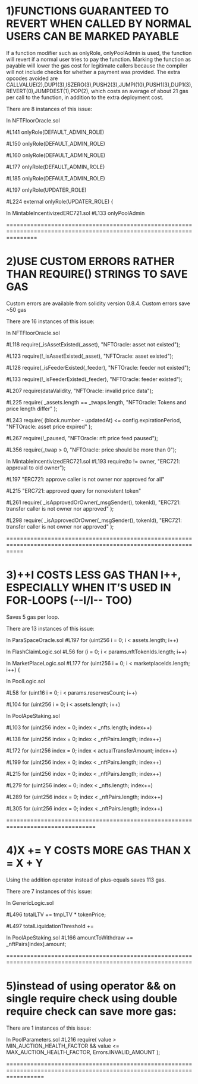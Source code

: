 # 1)FUNCTIONS GUARANTEED TO REVERT WHEN CALLED BY NORMAL USERS CAN BE MARKED PAYABLE 

If a function modifier such as onlyRole, onlyPoolAdmin is used, the function will revert if a normal user tries to pay the function. Marking the function as payable will lower the gas cost for legitimate callers because the compiler will not include checks for whether a payment was provided. The extra opcodes avoided are CALLVALUE(2),DUP1(3),ISZERO(3),PUSH2(3),JUMPI(10),PUSH1(3),DUP1(3),REVERT(0),JUMPDEST(1),POP(2), which costs an average of about 21 gas per call to the function, in addition to the extra deployment cost. 

There are 8 instances of this issue: 

In NFTFloorOracle.sol 

#L141
 onlyRole(DEFAULT_ADMIN_ROLE)
 
#L150
 onlyRole(DEFAULT_ADMIN_ROLE)
 
#L160
 onlyRole(DEFAULT_ADMIN_ROLE)
 
#L177
 onlyRole(DEFAULT_ADMIN_ROLE)

#L185
 onlyRole(DEFAULT_ADMIN_ROLE)

#L197
 onlyRole(UPDATER_ROLE)

#L224
 external onlyRole(UPDATER_ROLE) {
 
In MintableIncentivizedERC721.sol 
#L133
  onlyPoolAdmin
  
=====================================================================================================================
 # 2)USE CUSTOM ERRORS RATHER THAN REQUIRE() STRINGS TO SAVE GAS 

Custom errors are available from solidity version 0.8.4. Custom errors save ~50 gas  

There are 16 instances of this issue: 

In NFTFloorOracle.sol 

#L118
 require(_isAssetExisted(_asset), "NFTOracle: asset not existed");

#L123
 require(!_isAssetExisted(_asset), "NFTOracle: asset existed");

#L128
 require(_isFeederExisted(_feeder), "NFTOracle: feeder not existed");
 
 
#L133
 require(!_isFeederExisted(_feeder), "NFTOracle: feeder existed");
 
#L207
 require(dataValidity, "NFTOracle: invalid price data");
 
#L225
 require(
            _assets.length == _twaps.length,
            "NFTOracle: Tokens and price length differ"
        );
        
#L243
require(
            (block.number - updatedAt) <= config.expirationPeriod,
            "NFTOracle: asset price expired"
        );
        
#L267
 require(!_paused, "NFTOracle: nft price feed paused");

#L356
 require(_twap > 0, "NFTOracle: price should be more than 0");
 
In MintableIncentivizedERC721.sol 
#L193
 require(to != owner, "ERC721: approval to old owner");
 
#L197
 "ERC721: approve caller is not owner nor approved for all"
 
#L215
 "ERC721: approved query for nonexistent token"
 
#L261
 require(
            _isApprovedOrOwner(_msgSender(), tokenId),
            "ERC721: transfer caller is not owner nor approved"
        );
        
#L298
  require(
            _isApprovedOrOwner(_msgSender(), tokenId),
            "ERC721: transfer caller is not owner nor approved"
        );


=================================================================================================================
 # 3)++I COSTS LESS GAS THAN I++, ESPECIALLY WHEN IT’S USED IN FOR-LOOPS (--I/I-- TOO) 

Saves 5 gas per loop. 

There are 13 instances of this issue: 

In ParaSpaceOracle.sol #L197
 for (uint256 i = 0; i < assets.length; i++) 
 
In FlashClaimLogic.sol #L56
 for (i = 0; i < params.nftTokenIds.length; i++)
 

In MarketPlaceLogic.sol #L177
 for (uint256 i = 0; i < marketplaceIds.length; i++) {
 
In PoolLogic.sol 

#L58
  for (uint16 i = 0; i < params.reservesCount; i++)

#L104
 for (uint256 i = 0; i < assets.length; i++)
 
In PoolApeStaking.sol 

#L103
 for (uint256 index = 0; index < _nfts.length; index++)
 
#L138
 for (uint256 index = 0; index < _nftPairs.length; index++)
  
#L172
 for (uint256 index = 0; index < actualTransferAmount; index++)
 
#L199
 for (uint256 index = 0; index < _nftPairs.length; index++) 
 
#L215
 for (uint256 index = 0; index < _nftPairs.length; index++)
 
#L279
 for (uint256 index = 0; index < _nfts.length; index++)
 
#L289
 for (uint256 index = 0; index < _nftPairs.length; index++)
 
#L305
  for (uint256 index = 0; index < _nftPairs.length; index++)

================================================================================

  # 4)X += Y COSTS MORE GAS THAN X = X + Y  

Using the addition operator instead of plus-equals saves 113 gas. 

There are 7 instances of this issue: 

In GenericLogic.sol  
  
#L496
 totalLTV += tmpLTV * tokenPrice; 
 
#L497
  totalLiquidationThreshold +=
  
In PoolApeStaking.sol #L166
  amountToWithdraw += _nftPairs[index].amount;

============================================================================================================
 # 5)instead of using operator && on single require check  using double require check can save more gas:

There are 1 instances of this issue: 

In PoolParameters.sol #L216
 require(
            value > MIN_AUCTION_HEALTH_FACTOR &&
                value <= MAX_AUCTION_HEALTH_FACTOR,
            Errors.INVALID_AMOUNT
        );

=======================================================================================================================










